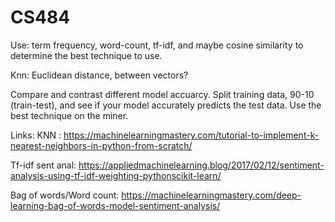 # CS484
Use: term frequency, word-count, tf-idf, and maybe cosine similarity to determine the best technique to use.

Knn: Euclidean distance, between vectors?

Compare and contrast different model accuarcy. Split training data, 90-10 (train-test), and see if your model accurately predicts the test data. Use the best technique on the miner.

Links:
KNN : https://machinelearningmastery.com/tutorial-to-implement-k-nearest-neighbors-in-python-from-scratch/

Tf-idf sent anal: https://appliedmachinelearning.blog/2017/02/12/sentiment-analysis-using-tf-idf-weighting-pythonscikit-learn/

Bag of words/Word count: https://machinelearningmastery.com/deep-learning-bag-of-words-model-sentiment-analysis/
